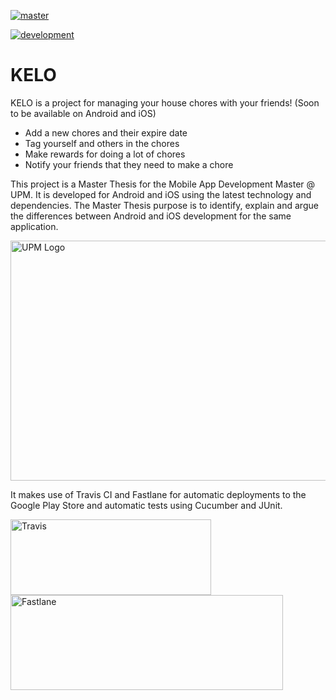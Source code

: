 [![master](https://circleci.com/gh/olmedocr/tfm-ios/tree/master.svg?style=shield)](https://circleci.com/<VCS>/olmedocr/tfm-ios/?branch=master)

[![development](https://circleci.com/gh/olmedocr/tfm-ios/tree/development.svg?style=shield)](https://circleci.com/<VCS>/olmedocr/tfm-ios/?branch=development)

# KELO

KELO is a project for managing your house chores with your friends! (Soon to be available on Android and iOS)

- Add a new chores and their expire date
- Tag yourself and others in the chores
- Make rewards for doing a lot of chores
- Notify your friends that they need to make a chore

This project is a Master Thesis for the Mobile App Development Master @ UPM. It is developed for Android and iOS using the latest technology and dependencies. The Master Thesis purpose is to identify, explain and argue the differences between Android and iOS development for the same application. 

<img src="https://www.upm.es/sfs/Rectorado/Gabinete%20del%20Rector/Logos/UPM/CEI/LOGOTIPO%20leyenda%20color%20JPG%20p.png" alt="UPM Logo" width="827" height="384">

It makes use of Travis CI and Fastlane for automatic deployments to the Google Play Store and automatic tests using Cucumber and JUnit.

<img src="https://aws1.discourse-cdn.com/business6/uploads/getpostman/original/2X/2/28b210ec069326d1914b54186854e278b874e08e.png" alt="Travis" width="321" height="121">

<img src="https://miro.medium.com/max/871/1*UchIRfbd6orknkV4FZAwTw.png" alt="Fastlane" width="436" height="152">
